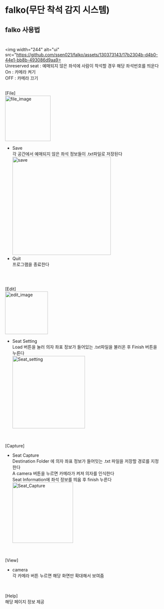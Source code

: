 # falko(무단 착석 감지 시스템)


falko 사용법<br/><br/>
-------------
<img width="244" alt="ui" src="https://github.com/ssen021/falko/assets/130373143/17b2304b-d4b0-44e1-bb8b-493086d9aa9><br/>
Unreserved seat : 예매되지 않은 좌석에 사람이 착석할 경우 해당 좌석번호를 띄운다<br/>
On : 카메라 켜기<br/>
OFF : 카메라 끄기<br/>
<br/>

[File]<br/>
<img width="148" alt="file_image" src="https://github.com/ssen021/falko/assets/130373143/7b3a8f77-71f5-4166-96e4-94576c86aab7"><br/>

  - Save<br/>
   각 공간에서 예매되지 않은 좌석 정보들이 .txt파일로 저장된다<br/>
   <img width="320" alt="save" src="https://github.com/ssen021/falko/assets/130373143/3a463e3b-e102-4d43-b3d8-f3916021de05"><br/>
  - Quit<br/>
   프로그램을 종료한다<br/> <br/>
 <br/>

 
[Edit]<br/>
<img width="139" alt="edit_image" src="https://github.com/ssen021/falko/assets/130373143/5edae2ad-807d-42d7-a854-0c1ea206e0a0"><br/>
  - Seat Setting<br/>
   Load 버튼을 눌러 의자 좌표 정보가 들어있는 .txt파일을 불러온 후 Finish 버튼을 누른다 <br/>
    <img width="236" alt="Seat_setting" src="https://github.com/ssen021/falko/assets/130373143/b4cb0fa8-91aa-4fe9-a3d7-709ac3fec958"><br/>
<br/>

[Capture]<br/>
  - Seat Capture <br/>
   Destination Folder 에 의자 좌표 정보가 들어잇는 .txt 파일을 저장할 경로를 지정한다<br/>
   A camera 버튼을 누르면 카메라가 켜져 의자를 인식한다<br/>
   Seat Information에 좌석 정보를 띄움 후 finish 누른다<br/>
   <img width="197" alt="Seat_Capture" src="https://github.com/ssen021/falko/assets/130373143/ae992e20-fa05-4e74-b641-f63c307a6905"><br/>
<br/>
  
[View]<br/>
  - camera <br/>
    각 카메라 버튼 누르면 해당 화면만 확대해서 보여줌 <br/><br/>
<br/>
[Help]<br/>
  해당 페이지 정보 제공<br/>
